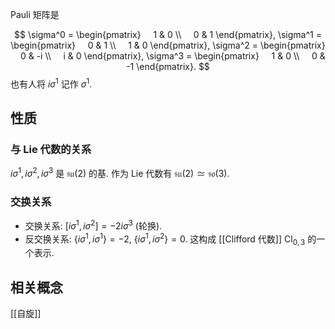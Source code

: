 
Pauli 矩阵是

$$
\sigma^0 = \begin{pmatrix}
    1 & 0 \\
    0 & 1
\end{pmatrix},
\sigma^1 = \begin{pmatrix}
    0 & 1 \\
    1 & 0
\end{pmatrix},
\sigma^2 = \begin{pmatrix}
    0 & -i \\
    i & 0
\end{pmatrix},
\sigma^3 = \begin{pmatrix}
    1 & 0 \\
    0 & -1
\end{pmatrix}.
$$
也有人将 $i\sigma^1$ 记作 $\sigma^1$.

## 性质

### 与 Lie 代数的关系

$i\sigma^1,i\sigma^2,i\sigma^3$ 是 $\mathfrak {su}(2)$ 的基. 作为 Lie 代数有 $\mathfrak {su}(2)\simeq \mathfrak {so}(3)$.

### 交换关系

- 交换关系: $[i\sigma^1,i\sigma^2] = -2i\sigma^3$ (轮换).
- 反交换关系: $\{i\sigma^1,i\sigma^1\}=-2$, $\{i\sigma^1,i\sigma^2\}=0$. 这构成 [[Clifford 代数]] $\text{Cl}_{0,3}$ 的一个表示.

## 相关概念

[[自旋]]